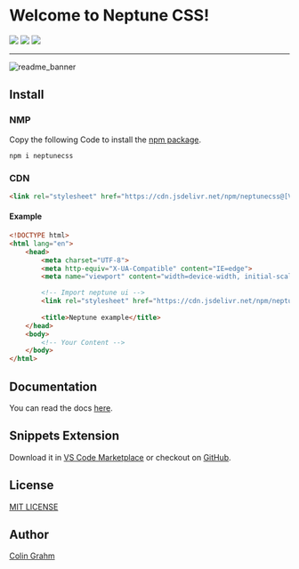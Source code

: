 # Welcome to Neptune CSS!

![](https://img.shields.io/github/v/tag/neptune-css/neptune-css?color=%2300AACC) ![](https://img.shields.io/npm/dm/@neptune-css/neptune?color=%2300AACC) ![](https://img.shields.io/npm/l/@neptune-css/neptune?color=%2300AACC) 
***

![readme_banner](https://github.com/neptune-css/neptune-css/assets/122671813/20ba7132-a5bc-4d05-a03a-82a10e56ec34)

## Install

### NMP
Copy the following Code to install the [npm package](https://www.npmjs.com/package/neptunecss).
```
npm i neptunecss
```

### CDN
```html
<link rel="stylesheet" href="https://cdn.jsdelivr.net/npm/neptunecss@[VERSION]/neptune.min.css">
```

#### Example
```html
<!DOCTYPE html>
<html lang="en">
    <head>
        <meta charset="UTF-8">
        <meta http-equiv="X-UA-Compatible" content="IE=edge">
        <meta name="viewport" content="width=device-width, initial-scale=1.0">

        <!-- Import neptune ui -->
        <link rel="stylesheet" href="https://cdn.jsdelivr.net/npm/neptunecss@[VERSION]/neptune.min.css">
        
        <title>Neptune example</title>
    </head>
    <body>
        <!-- Your Content -->
    </body>
</html>
```

## Documentation
You can read the docs [here](http://neptunecss.org).

## Snippets Extension
Download it in [VS Code Marketplace](https://marketplace.visualstudio.com/items?itemName=NeptuneCSS.neptune-snippets) or checkout on [GitHub](https://github.com/neptune-css/neptune-snippets).

## License
[MIT LICENSE](https://github.com/neptune-css/neptune-css/blob/main/LICENSE)

## Author
[Colin Grahm](https://github.com/CGWebDev2003)
